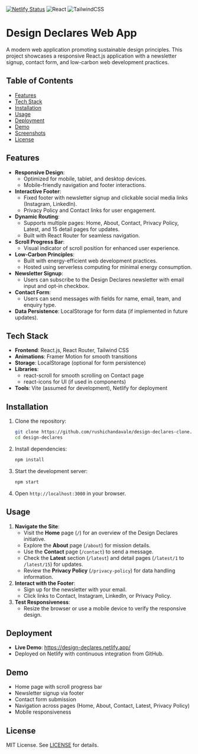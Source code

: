 [![Netlify Status](https://api.netlify.com/api/v1/badges/88100f30-ff86-4457-95d3-0ce31fb2eca3/deploy-status)](https://app.netlify.com/projects/design-declares/deploys)
![React](https://img.shields.io/badge/react-%2320232a.svg?style=flat&logo=react&logoColor=%2361DAFB)
![TailwindCSS](https://img.shields.io/badge/tailwindcss-%2338B2AC.svg?style=flat&logo=tailwind-css&logoColor=white)
# Design Declares Web App

A modern web application promoting sustainable design principles. This project showcases a responsive React.js application with a newsletter signup, contact form, and low-carbon web development practices.

## Table of Contents
- [Features](#features)
- [Tech Stack](#tech-stack)
- [Installation](#installation)
- [Usage](#usage)
- [Deployment](#deployment)
- [Demo](#demo)
- [Screenshots](#screenshots)
- [License](#license)

## Features
- **Responsive Design**:
  - Optimized for mobile, tablet, and desktop devices.
  - Mobile-friendly navigation and footer interactions.
- **Interactive Footer**:
  - Fixed footer with newsletter signup and clickable social media links (Instagram, LinkedIn).
  - Privacy Policy and Contact links for user engagement.
- **Dynamic Routing**:
  - Supports multiple pages: Home, About, Contact, Privacy Policy, Latest, and 15 detail pages for updates.
  - Built with React Router for seamless navigation.
- **Scroll Progress Bar**:
  - Visual indicator of scroll position for enhanced user experience.
- **Low-Carbon Principles**:
  - Built with energy-efficient web development practices.
  - Hosted using serverless computing for minimal energy consumption.
- **Newsletter Signup**:
  - Users can subscribe to the Design Declares newsletter with email input and opt-in checkbox.
- **Contact Form**:
  - Users can send messages with fields for name, email, team, and enquiry type.
- **Data Persistence**: LocalStorage for form data (if implemented in future updates).

## Tech Stack
- **Frontend**: React.js, React Router, Tailwind CSS
- **Animations**: Framer Motion for smooth transitions
- **Storage**: LocalStorage (optional for form persistence)
- **Libraries**:
  - react-scroll for smooth scrolling on Contact page
  - react-icons for UI (if used in components)
- **Tools**: Vite (assumed for development), Netlify for deployment

## Installation
1. Clone the repository:
   ```bash
   git clone https://github.com/rushichandavale/design-declares-clone.git
   cd design-declares
   ```
2. Install dependencies:
   ```bash
   npm install
   ```
3. Start the development server:
   ```bash
   npm start
   ```
4. Open `http://localhost:3000` in your browser.

## Usage
1. **Navigate the Site**:
   - Visit the **Home** page (`/`) for an overview of the Design Declares initiative.
   - Explore the **About** page (`/about`) for mission details.
   - Use the **Contact** page (`/contact`) to send a message.
   - Check the **Latest** section (`/latest`) and detail pages (`/latest/1` to `/latest/15`) for updates.
   - Review the **Privacy Policy** (`/privacy-policy`) for data handling information.
2. **Interact with the Footer**:
   - Sign up for the newsletter with your email.
   - Click links to Contact, Instagram, LinkedIn, or Privacy Policy.
3. **Test Responsiveness**:
   - Resize the browser or use a mobile device to verify the responsive design.

## Deployment
- **Live Demo**: https://design-declares.netlify.app/ 
- Deployed on Netlify with continuous integration from GitHub.

## Demo
- Home page with scroll progress bar
- Newsletter signup via footer
- Contact form submission
- Navigation across pages (Home, About, Contact, Latest, Privacy Policy)
- Mobile responsiveness


## License
MIT License. See [LICENSE](LICENSE) for details.
